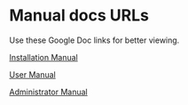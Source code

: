 # Manual docs URLs

Use these Google Doc links for better viewing.

[Installation Manual](https://docs.google.com/document/d/1h_cPlFmoAgO8qKNGFW4RBkGivbZg-5RStaCdUYwC_3M/edit?usp=sharing)

[User Manual](https://docs.google.com/document/d/1SIvIYPFSYvxTopT1Jsq3mOELkUMIdKzcWjuCucXc4oE/edit?usp=sharing)

[Administrator Manual](https://docs.google.com/document/d/1h_cPlFmoAgO8qKNGFW4RBkGivbZg-5RStaCdUYwC_3M/edit?usp=sharing)
